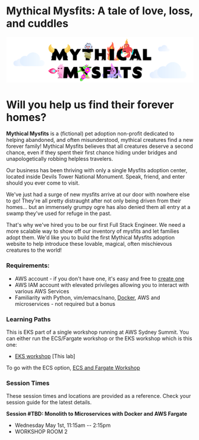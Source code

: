 # Mythical Mysfits: A tale of love, loss, and cuddles

![mysfits-welcome](images/mysfits-welcome.png)

# Will you help us find their forever homes?

**Mythical Mysfits** is a (fictional) pet adoption non-profit dedicated to helping abandoned, and often misunderstood, mythical creatures find a new forever family! Mythical Mysfits believes that all creatures deserve a second chance, even if they spent their first chance hiding under bridges and unapologetically robbing helpless travelers.

Our business has been thriving with only a single Mysfits adoption center, located inside Devils Tower National Monument. Speak, friend, and enter should you ever come to visit.

We've just had a surge of new mysfits arrive at our door with nowhere else to go! They're all pretty distraught after not only being driven from their homes... but an immensely grumpy ogre has also denied them all entry at a swamp they've used for refuge in the past.

That's why we've hired you to be our first Full Stack Engineer. We need a more scalable way to show off our inventory of mysfits and let families adopt them. We'd like you to build the first Mythical Mysfits adoption website to help introduce these lovable, magical, often mischievous creatures to the world!

### Requirements:
* AWS account - if you don't have one, it's easy and free to [create one](https://aws.amazon.com/)
* AWS IAM account with elevated privileges allowing you to interact with various AWS Services
* Familiarity with Python, vim/emacs/nano, [Docker](https://www.docker.com/), AWS and microservices - not required but a bonus

### Learning Paths

This is EKS part of a single workshop running at AWS Sydney Summit. You can either run the ECS/Fargate workshop or the EKS workshop which is this one:

* [EKS workshop](workshop-1/) [This lab]

To go with the ECS option, [ECS and Fargate Workshop](https://github.com/vanchee/containers-sydsummit-workshop-2019)


### Session Times

These session times and locations are provided as a reference. Check your session guide for the latest details.

**Session #TBD: Monolith to Microservices with Docker and AWS Fargate**

- Wednesday May 1st, 11:15am -- 2:15pm
- WORKSHOP ROOM 2



